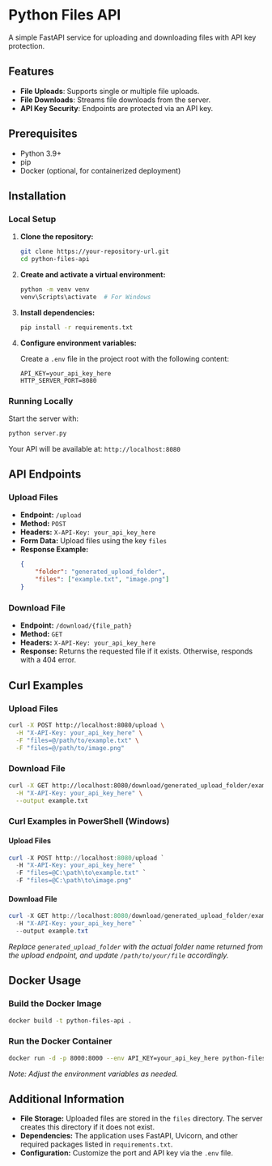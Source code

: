# Python Files API

A simple FastAPI service for uploading and downloading files with API key protection.

## Features

- **File Uploads**: Supports single or multiple file uploads.
- **File Downloads**: Streams file downloads from the server.
- **API Key Security**: Endpoints are protected via an API key.

## Prerequisites

- Python 3.9+
- pip
- Docker (optional, for containerized deployment)

## Installation

### Local Setup

1. **Clone the repository:**
   ```bash
   git clone https://your-repository-url.git
   cd python-files-api
   ```

2. **Create and activate a virtual environment:**
   ```bash
   python -m venv venv
   venv\Scripts\activate  # For Windows
   ```

3. **Install dependencies:**
   ```bash
   pip install -r requirements.txt
   ```

4. **Configure environment variables:**

   Create a `.env` file in the project root with the following content:

   ```properties
   API_KEY=your_api_key_here
   HTTP_SERVER_PORT=8080
   ```

### Running Locally

Start the server with:
```bash
python server.py
```
Your API will be available at: `http://localhost:8080`

## API Endpoints

### Upload Files

- **Endpoint:** `/upload`
- **Method:** `POST`
- **Headers:** `X-API-Key: your_api_key_here`
- **Form Data:** Upload files using the key `files`
- **Response Example:**
  ```json
  {
      "folder": "generated_upload_folder",
      "files": ["example.txt", "image.png"]
  }
  ```

### Download File

- **Endpoint:** `/download/{file_path}`
- **Method:** `GET`
- **Headers:** `X-API-Key: your_api_key_here`
- **Response:** Returns the requested file if it exists. Otherwise, responds with a 404 error.

## Curl Examples

### Upload Files

```bash
curl -X POST http://localhost:8080/upload \
  -H "X-API-Key: your_api_key_here" \
  -F "files=@/path/to/example.txt" \
  -F "files=@/path/to/image.png"
```

### Download File

```bash
curl -X GET http://localhost:8080/download/generated_upload_folder/example.txt \
  -H "X-API-Key: your_api_key_here" \
  --output example.txt
```

### Curl Examples in PowerShell (Windows)

#### Upload Files

```powershell
curl -X POST http://localhost:8080/upload `
  -H "X-API-Key: your_api_key_here" `
  -F "files=@C:\path\to\example.txt" `
  -F "files=@C:\path\to\image.png"
```

#### Download File

```powershell
curl -X GET http://localhost:8080/download/generated_upload_folder/example.txt `
  -H "X-API-Key: your_api_key_here" `
  --output example.txt
```

*Replace `generated_upload_folder` with the actual folder name returned from the upload endpoint, and update `/path/to/your/file` accordingly.*

## Docker Usage

### Build the Docker Image

```bash
docker build -t python-files-api .
```

### Run the Docker Container

```bash
docker run -d -p 8000:8000 --env API_KEY=your_api_key_here python-files-api
```

*Note: Adjust the environment variables as needed.*

## Additional Information

- **File Storage:** Uploaded files are stored in the `files` directory. The server creates this directory if it does not exist.
- **Dependencies:** The application uses FastAPI, Uvicorn, and other required packages listed in `requirements.txt`.
- **Configuration:** Customize the port and API key via the `.env` file.
